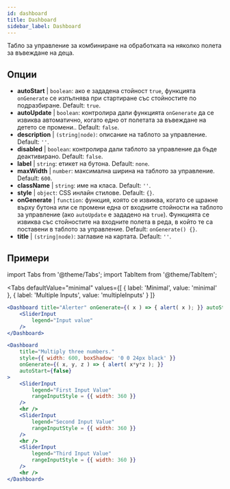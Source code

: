 ```yaml
--- 
id: dashboard 
title: Dashboard
sidebar_label: Dashboard 
---
```


Табло за управление за комбиниране на обработката на няколко полета за въвеждане на деца.

## Опции

* __autoStart__ | `boolean`: ако е зададена стойност `true`, функцията `onGenerate` се изпълнява при стартиране със стойностите по подразбиране. Default: `true`.
* __autoUpdate__ | `boolean`: контролира дали функцията `onGenerate` да се извиква автоматично, когато едно от полетата за въвеждане на детето се промени.. Default: `false`.
* __description__ | `(string|node)`: описание на таблото за управление. Default: `''`.
* __disabled__ | `boolean`: контролира дали таблото за управление да бъде деактивирано. Default: `false`.
* __label__ | `string`: етикет на бутона. Default: `none`.
* __maxWidth__ | `number`: максимална ширина на таблото за управление. Default: `600`.
* __className__ | `string`: име на класа. Default: `''`.
* __style__ | `object`: CSS инлайн стилове. Default: `{}`.
* __onGenerate__ | `function`: функция, която се извиква, когато се щракне върху бутона или се промени една от входните стойности на таблото за управление (ако `autoUpdate` е зададено на `true`). Функцията се извиква със стойностите на входните полета в реда, в който те са поставени в таблото за управление. Default: `onGenerate() {}`.
* __title__ | `(string|node)`: заглавие на картата. Default: `''`.


## Примери

import Tabs from '@theme/Tabs';
import TabItem from '@theme/TabItem';

<Tabs
    defaultValue="minimal"
    values={[
        { label: 'Minimal', value: 'minimal' },
        { label: 'Multiple Inputs', value: 'multipleInputs' }
    ]}
>

<TabItem value="minimal"> 

```jsx live
<Dashboard title="Alerter" onGenerate={( x ) => { alert( x ); }} autoStart={false} >
    <SliderInput
        legend="Input value"
    />
</Dashboard>
```

</TabItem>

<TabItem value="multipleInputs" > 

```jsx live
<Dashboard 
    title="Multiply three numbers."
    style={{ width: 600, boxShadow: '0 0 24px black' }}
    onGenerate={( x, y, z ) => { alert( x*y*z ); }} 
    autoStart={false} 
>
    <SliderInput
        legend="First Input Value"
        rangeInputStyle = {{ width: 360 }}
    />
    <hr />
    <SliderInput
        legend="Second Input Value"
        rangeInputStyle = {{ width: 360 }}
    />
    <hr />
    <SliderInput
        legend="Third Input Value"
        rangeInputStyle = {{ width: 360 }}
    />
    <hr />
</Dashboard>
```

</TabItem>

</Tabs>
